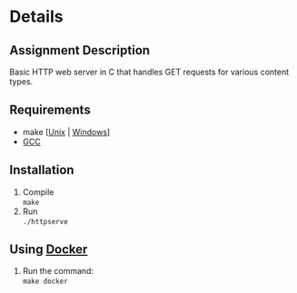# Details

## Assignment Description
Basic HTTP web server in C that handles GET requests for various content types.

## Requirements
- make [[Unix](https://www.gnu.org/software/make/) | [Windows](https://community.chocolatey.org/packages/make)]
- [GCC](https://gcc.gnu.org/)

## Installation
1. Compile  
`make`
2. Run  
`./httpserve`

## Using [Docker](https://www.docker.com/)
1. Run the command:  
`make docker`